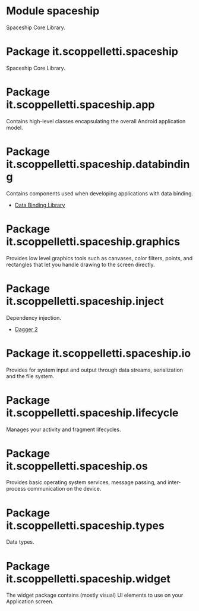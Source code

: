 # Module spaceship

Spaceship Core Library.

# Package it.scoppelletti.spaceship

Spaceship Core Library.

# Package it.scoppelletti.spaceship.app

Contains high-level classes encapsulating the overall Android application model.

# Package it.scoppelletti.spaceship.databinding

Contains components used when developing applications with data binding.

* [Data Binding Library](http://developer.android.com/topic/libraries/data-binding)

# Package it.scoppelletti.spaceship.graphics

Provides low level graphics tools such as canvases, color filters, points, and
rectangles that let you handle drawing to the screen directly.

# Package it.scoppelletti.spaceship.inject

Dependency injection.

* [Dagger 2](http://google.github.io/dagger)

# Package it.scoppelletti.spaceship.io

Provides for system input and output through data streams, serialization and the
file system.

# Package it.scoppelletti.spaceship.lifecycle

Manages your activity and fragment lifecycles.

# Package it.scoppelletti.spaceship.os

Provides basic operating system services, message passing, and inter-process
communication on the device.

# Package it.scoppelletti.spaceship.types

Data types.

# Package it.scoppelletti.spaceship.widget

The widget package contains (mostly visual) UI elements to use on your
Application screen.

